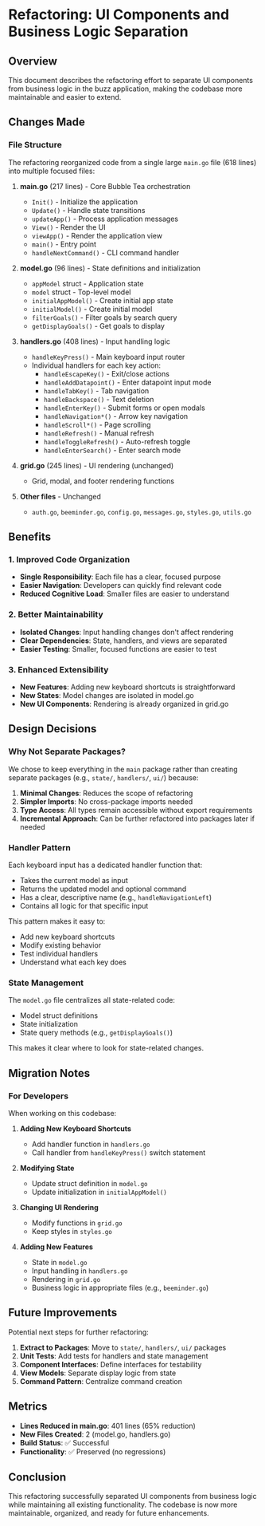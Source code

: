# Refactoring: UI Components and Business Logic Separation

## Overview

This document describes the refactoring effort to separate UI components from business logic in the buzz application, making the codebase more maintainable and easier to extend.

## Changes Made

### File Structure

The refactoring reorganized code from a single large `main.go` file (618 lines) into multiple focused files:

1. **main.go** (217 lines) - Core Bubble Tea orchestration
   - `Init()` - Initialize the application
   - `Update()` - Handle state transitions
   - `updateApp()` - Process application messages
   - `View()` - Render the UI
   - `viewApp()` - Render the application view
   - `main()` - Entry point
   - `handleNextCommand()` - CLI command handler

2. **model.go** (96 lines) - State definitions and initialization
   - `appModel` struct - Application state
   - `model` struct - Top-level model
   - `initialAppModel()` - Create initial app state
   - `initialModel()` - Create initial model
   - `filterGoals()` - Filter goals by search query
   - `getDisplayGoals()` - Get goals to display

3. **handlers.go** (408 lines) - Input handling logic
   - `handleKeyPress()` - Main keyboard input router
   - Individual handlers for each key action:
     - `handleEscapeKey()` - Exit/close actions
     - `handleAddDatapoint()` - Enter datapoint input mode
     - `handleTabKey()` - Tab navigation
     - `handleBackspace()` - Text deletion
     - `handleEnterKey()` - Submit forms or open modals
     - `handleNavigation*()` - Arrow key navigation
     - `handleScroll*()` - Page scrolling
     - `handleRefresh()` - Manual refresh
     - `handleToggleRefresh()` - Auto-refresh toggle
     - `handleEnterSearch()` - Enter search mode

4. **grid.go** (245 lines) - UI rendering (unchanged)
   - Grid, modal, and footer rendering functions

5. **Other files** - Unchanged
   - `auth.go`, `beeminder.go`, `config.go`, `messages.go`, `styles.go`, `utils.go`

## Benefits

### 1. Improved Code Organization
- **Single Responsibility**: Each file has a clear, focused purpose
- **Easier Navigation**: Developers can quickly find relevant code
- **Reduced Cognitive Load**: Smaller files are easier to understand

### 2. Better Maintainability
- **Isolated Changes**: Input handling changes don't affect rendering
- **Clear Dependencies**: State, handlers, and views are separated
- **Easier Testing**: Smaller, focused functions are easier to test

### 3. Enhanced Extensibility
- **New Features**: Adding new keyboard shortcuts is straightforward
- **New States**: Model changes are isolated in model.go
- **New UI Components**: Rendering is already organized in grid.go

## Design Decisions

### Why Not Separate Packages?

We chose to keep everything in the `main` package rather than creating separate packages (e.g., `state/`, `handlers/`, `ui/`) because:

1. **Minimal Changes**: Reduces the scope of refactoring
2. **Simpler Imports**: No cross-package imports needed
3. **Type Access**: All types remain accessible without export requirements
4. **Incremental Approach**: Can be further refactored into packages later if needed

### Handler Pattern

Each keyboard input has a dedicated handler function that:
- Takes the current model as input
- Returns the updated model and optional command
- Has a clear, descriptive name (e.g., `handleNavigationLeft`)
- Contains all logic for that specific input

This pattern makes it easy to:
- Add new keyboard shortcuts
- Modify existing behavior
- Test individual handlers
- Understand what each key does

### State Management

The `model.go` file centralizes all state-related code:
- Model struct definitions
- State initialization
- State query methods (e.g., `getDisplayGoals()`)

This makes it clear where to look for state-related changes.

## Migration Notes

### For Developers

When working on this codebase:

1. **Adding New Keyboard Shortcuts**
   - Add handler function in `handlers.go`
   - Call handler from `handleKeyPress()` switch statement

2. **Modifying State**
   - Update struct definition in `model.go`
   - Update initialization in `initialAppModel()`

3. **Changing UI Rendering**
   - Modify functions in `grid.go`
   - Keep styles in `styles.go`

4. **Adding New Features**
   - State in `model.go`
   - Input handling in `handlers.go`
   - Rendering in `grid.go`
   - Business logic in appropriate files (e.g., `beeminder.go`)

## Future Improvements

Potential next steps for further refactoring:

1. **Extract to Packages**: Move to `state/`, `handlers/`, `ui/` packages
2. **Unit Tests**: Add tests for handlers and state management
3. **Component Interfaces**: Define interfaces for testability
4. **View Models**: Separate display logic from state
5. **Command Pattern**: Centralize command creation

## Metrics

- **Lines Reduced in main.go**: 401 lines (65% reduction)
- **New Files Created**: 2 (model.go, handlers.go)
- **Build Status**: ✅ Successful
- **Functionality**: ✅ Preserved (no regressions)

## Conclusion

This refactoring successfully separated UI components from business logic while maintaining all existing functionality. The codebase is now more maintainable, organized, and ready for future enhancements.
